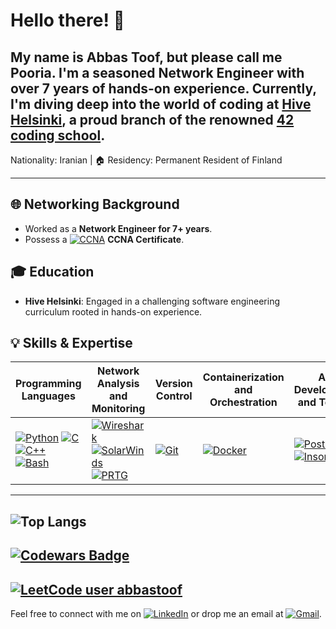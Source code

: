 # Hello there! 👋

My name is Abbas Toof, but please call me **Pooria**. I'm a seasoned Network Engineer with over 7 years of hands-on experience. Currently, I'm diving deep into the world of coding at [Hive Helsinki](https://www.hive.fi/), a proud branch of the renowned [42 coding school](https://www.42.fr/).
---
<script src="https://gist.github.com/abbastoof/fad4c3b7f702fd52c96bb0d75c82fc9f.js"></script>Nationality: Iranian | 🏠 Residency: Permanent Resident of Finland
---
## 🌐 Networking Background
- Worked as a **Network Engineer for 7+ years**.
- Possess a [![CCNA](https://img.shields.io/badge/-CCNA-5896AB?style=flat-square&logo=Cisco&logoColor=white)](https://www.credly.com/badges/18f3d14f-acb1-4f94-9e8a-a65e4fa2af17?source=linked_in_profile) **CCNA Certificate**.

## 🎓 Education
- **Hive Helsinki**: Engaged in a challenging software engineering curriculum rooted in hands-on experience.

## 💡 Skills & Expertise
| **Programming Languages**        | **Network Analysis and Monitoring**     | **Version Control**          | **Containerization and Orchestration**    | **API Development and Testing**     | **Virtualization**          | **Text Editors**        | **Operating Systems**          |
| ---------------------------------|----------------------------------------|-------------------------------|-------------------------------------------|-------------------------------------|-----------------------------|---------------------------|----------------------------------|
| [![Python](https://img.shields.io/badge/-Python-3776AB?style=flat-square&logo=Python&logoColor=white)](https://www.python.org/) [![C](https://img.shields.io/badge/-C-A8B9CC?style=flat-square&logo=C&logoColor=white)](https://www.iso.org/standard/82075.html) [![C++](https://img.shields.io/badge/-C++-00599C?style=flat-square&logo=C%2B%2B&logoColor=white)](https://isocpp.org/) [![Bash](https://img.shields.io/badge/-Bash-4EAA25?style=flat-square&logo=GNU%20Bash&logoColor=white)](https://www.gnu.org/software/bash/) | [![Wireshark](https://img.shields.io/badge/-Wireshark-green?style=flat-square&logo=Wireshark&logoColor=white)](https://www.wireshark.org/) [![SolarWinds](https://img.shields.io/badge/-SolarWinds-167C80?style=flat-square&logo=SolarWinds&logoColor=white)](https://www.solarwinds.com/) [![PRTG](https://img.shields.io/badge/-PRTG-344D91?style=flat-square&logo=PRTG&logoColor=white)](https://www.paessler.com/prtg) | [![Git](https://img.shields.io/badge/-Git-F05032?style=flat-square&logo=Git&logoColor=white)](https://git-scm.com/) | [![Docker](https://img.shields.io/badge/-Docker-2496ED?style=flat-square&logo=Docker&logoColor=white)](https://www.docker.com/) | [![Postman](https://img.shields.io/badge/-Postman-FF6C37?style=flat-square&logo=Postman&logoColor=white)](https://www.postman.com/) [![Insomnia](https://img.shields.io/badge/-Insomnia-5A29E4?style=flat-square&logo=Insomnia&logoColor=white)](https://insomnia.rest/) | [![VMware](https://img.shields.io/badge/-VMware-607078?style=flat-square&logo=VMware&logoColor=white)](https://www.vmware.com/) [![Hyper-V](https://img.shields.io/badge/-Hyper--V-0078D4?style=flat-square&logo=Hyper-V&logoColor=white)](https://www.microsoft.com/en-us/cloud-platform/server-virtualization) | [![Vim](https://img.shields.io/badge/-Vim-019733?style=flat-square&logo=Vim&logoColor=white)](https://www.vim.org/) [![VS Code](https://img.shields.io/badge/-VS%20Code-007ACC?style=flat-square&logo=Visual%20Studio%20Code&logoColor=white)](https://code.visualstudio.com/) | [![Unix](https://img.shields.io/badge/-Unix-black?style=flat-square&logo=Unix&logoColor=white)](https://www.unix.org/) [![Linux](https://img.shields.io/badge/-Linux-FCC624?style=flat-square&logo=Linux&logoColor=black)](https://www.linux.org/) [![Windows Server](https://img.shields.io/badge/-Windows%20Server-0078D6?style=flat-square&logo=Windows&logoColor=white)](https://www.microsoft.com/en-us/cloud-platform/windows-server) |

---
![Top Langs](https://github-readme-stats.vercel.app/api/top-langs/?username=abbastoof&layout=compact)
---
[![Codewars Badge](https://www.codewars.com/users/abbastoof/badges/small)](https://www.codewars.com/users/abbastoof)
---
[![LeetCode user abbastoof](https://leetcard.jacoblin.cool/abbastoof?ext=heatmap)](https://leetcode.com/abbastoof/)
---
Feel free to connect with me on [![LinkedIn](https://img.shields.io/badge/-LinkedIn-0077B5?style=flat-square&logo=LinkedIn&logoColor=white)](https://www.linkedin.com/in/abbastoof/) or drop me an email at [![Gmail](https://img.shields.io/badge/-Gmail-EA4335?style=flat-square&logo=Gmail&logoColor=white)](mailto:abbas.toof@gmail.com).
